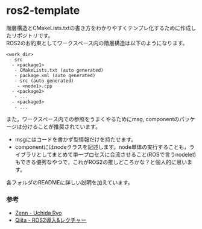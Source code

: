 # ros2-template

階層構造とCMakeLists.txtの書き方をわかりやすくテンプレ化するために作成したリポジトリです。  
ROS2のお約束としてワークスペース内の階層構造は以下のようになります。

```
<work_dir>
 - src
  - <package1>
   - CMakeLists.txt (auto generated)
   - package.xml (auto generated)
   - src (auto generated)
    - <node1>.cpp
  - <package2>
   - ...
  - <package3>
   - ...
```

また，ワークスペース内での参照をうまくやるためにmsg, componentのパッケージは分けることが推奨されています。  

* msgにはコードを書かず型情報だけを持たせます。  
* componentにはnodeクラスを記述します。node単体の実行することも，ライブラリとしてまとめて単一プロセスに合流させること(ROSで言うnodelet)もできる優秀なやつで，これがROS2の推しどころかな？と個人的に思います。  

各フォルダのREADMEに詳しい説明を加えています。  

### 参考
* [Zenn - Uchida Ryo](https://zenn.dev/uchidaryo)
* [Qiita - ROS2導入&レクチャー](https://qiita.com/NeK/items/7ac0f4ec10d51dbca084)
